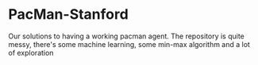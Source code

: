 # PacMan-Stanford
Our solutions to having a working pacman agent.
The repository is quite messy, there's some machine learning, some min-max algorithm and a lot of exploration
